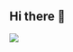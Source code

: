 ## Hi there 👋


<div>
<a
href="https://instagram.com/SilasSálefe
" target="_blank"><img loading="lazy"
src="https://img.shields.io/badge/-Instagram-%23E4405F
?style=for-the-badge&logo=instagram&logoColor=white"
target="_blank"></a>
</div>

